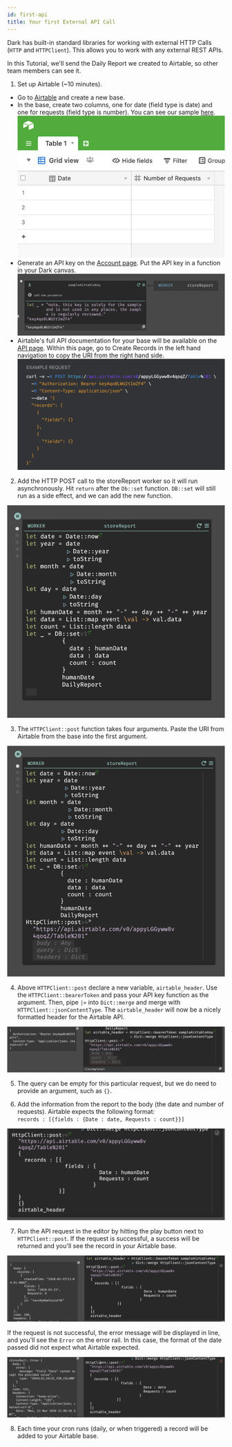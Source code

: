 ```yaml
---
id: first-api
title: Your first External API Call
---
```


Dark has built-in standard libraries for working with external HTTP Calls (`HTTP` and `HTTPClient`). This allows you to work with any external REST APIs.

In this Tutorial, we'll send the Daily Report we created to Airtable, so other team members can see it.

1. Set up Airtable (~10 minutes).

- Go to [Airtable](https://airtable.com) and create a new base.
- In the base, create two columns, one for date (field type is date) and one for requests (field type is number). You can see our sample [here](https://airtable.com/invite/l?inviteId=invOadxgcpBKaCQiv&inviteToken=e7492a049bf7e4cd1c475b43efac35d296578f66198bff549ca99af6ee5821b4).
  ![assets/gettingstarted/newworker.png](assets/gettingstarted/airtable_base.png)
- Generate an API key on the [Account page](https://airtable.com/account). Put the API key in a function in your Dark canvas.
  ![assets/gettingstarted/newworker.png](assets/gettingstarted/airtable_key.png)
- Airtable's full API documentation for your base will be available on the [API page](https://airtable.com/api). Within this page, go to Create Records in the left hand navigation to copy the URI from the right hand side.
  ![assets/gettingstarted/newworker.png](assets/gettingstarted/airtable_url.png)

2. Add the HTTP POST call to the storeReport worker so it will run asynchronously. Hit `return` after the `Db::set` function. `DB::set` will still run as a side effect, and we can add the new function.

![assets/gettingstarted/newworker.png](assets/gettingstarted/apiworker_newline.png)

3. The `HTTPClient::post` function takes four arguments. Paste the URI from Airtable from the base into the first argument.

![assets/gettingstarted/newworker.png](assets/gettingstarted/api_httpclientpost.png)

4. Above `HTTPClient::post` declare a new variable, `airtable_header`. Use the `HTTPClient::bearerToken` and pass your API key function as the argument. Then, pipe `|>` into `Dict::merge` and merge with `HTTPClient::jsonContentType`. The `airtable_header` will now be a nicely formatted header for the Airtable API.

![assets/gettingstarted/newworker.png](assets/gettingstarted/api_header.png)

5. The query can be empty for this particular request, but we do need to provide an argument, such as `{}`.

6. Add the information from the report to the body (the date and number of requests). Airtable expects the following format:  
   `records : [{fields : {Date : date, Requests : count}}]`

![assets/gettingstarted/newworker.png](assets/gettingstarted/api_body.png)

7. Run the API request in the editor by hitting the play button next to `HTTPClient::post`. If the request is successful, a success will be returned and you'll see the record in your Airtable base.

![assets/gettingstarted/newworker.png](assets/gettingstarted/api_success.png)

If the request is not successful, the error message will be displayed in line, and you'll see the `Error` on the error rail. In this case, the format of the date passed did not expect what Airtable expected.

![assets/gettingstarted/newworker.png](assets/gettingstarted/api_error.png)

8. Each time your cron runs (daily, or when triggered) a record will be added to your Airtable base.
